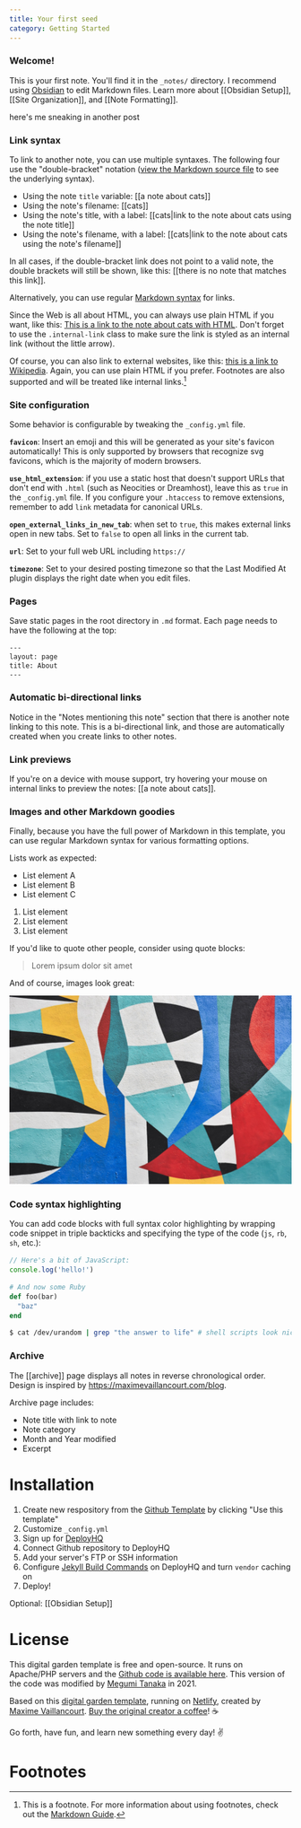 ```yaml
---
title: Your first seed
category: Getting Started
---
```


### Welcome!
This is your first note. You'll find it in the `_notes/` directory. I recommend using [Obsidian](https://obsidian.md/) to edit Markdown files. Learn more about [[Obsidian Setup]], [[Site Organization]], and [[Note Formatting]]. 

here's me sneaking in another post 

### Link syntax

To link to another note, you can use multiple syntaxes. The following four use the "double-bracket" notation ([view the Markdown source file](https://github.com/maximevaillancourt/digital-garden-jekyll-template/blob/master/_notes/your-first-note.md#link-syntax) to see the underlying syntax).

- Using the note `title` variable: [[a note about cats]]
- Using the note's filename: [[cats]]
- Using the note's title, with a label: [[cats|link to the note about cats using the note title]]
- Using the note's filename, with a label: [[cats|link to the note about cats using the note's filename]]

In all cases, if the double-bracket link does not point to a valid note, the double brackets will still be shown, like this: [[there is no note that matches this link]].

Alternatively, you can use regular [Markdown syntax](https://www.markdownguide.org/getting-started/) for links.

Since the Web is all about HTML, you can always use plain HTML if you want, like this: <a class="internal-link" href="/cats.html">This is a link to the note about cats with HTML</a>. Don't forget to use the `.internal-link` class to make sure the link is styled as an internal link (without the little arrow).

Of course, you can also link to external websites, like this: [this is a link to Wikipedia](https://wikipedia.org/). Again, you can use plain HTML if you prefer. Footnotes are also supported and will be treated like internal links.[^1]

[^1]: This is a footnote. For more information about using footnotes, check out the [Markdown Guide](https://www.markdownguide.org/extended-syntax/#footnotes).

### Site configuration

Some behavior is configurable by tweaking the `_config.yml` file.

**`favicon`**: Insert an emoji and this will be generated as your site's favicon automatically! This is only supported by browsers that recognize svg favicons, which is the majority of modern browsers.

**`use_html_extension`**: if you use a static host that doesn't support URLs that don't end with `.html` (such as Neocities or Dreamhost), leave this as `true` in the `_config.yml` file. If you configure your `.htaccess` to remove extensions, remember to add `link` metadata for canonical URLs.

**`open_external_links_in_new_tab`**: when set to `true`, this makes external links open in new tabs. Set to `false` to open all links in the current tab.

**`url`**: Set to your full web URL including `https://`

**`timezone`**: Set to your desired posting timezone so that the Last Modified At plugin displays the right date when you edit files.

### Pages
Save static pages in the root directory in `.md` format. Each page needs to have the following at the top:

```
---
layout: page
title: About
---
```

### Automatic bi-directional links

Notice in the "Notes mentioning this note" section that there is another note linking to this note. This is a bi-directional link, and those are automatically created when you create links to other notes.

### Link previews

If you're on a device with mouse support, try hovering your mouse on internal links to preview the notes: [[a note about cats]].

### Images and other Markdown goodies

Finally, because you have the full power of Markdown in this template, you can use regular Markdown syntax for various formatting options.

Lists work as expected:

- List element A
- List element B
- List element C

1. List element
2. List element
3. List element

If you'd like to quote other people, consider using quote blocks:

> Lorem ipsum dolor sit amet

And of course, images look great:

![assets/images/image.jpg](assets/images/image.jpg)

### Code syntax highlighting

You can add code blocks with full syntax color highlighting by wrapping code snippet in triple backticks and specifying the type of the code (`js`, `rb`, `sh`, etc.):

```js
// Here's a bit of JavaScript:
console.log('hello!')
```

```rb
# And now some Ruby
def foo(bar)
  "baz"
end
```

```sh
$ cat /dev/urandom | grep "the answer to life" # shell scripts look nice too
```

### Archive
The [[archive]] page displays all notes in reverse chronological order. Design is inspired by https://maximevaillancourt.com/blog.

Archive page includes:
- Note title with link to note
- Note category
- Month and Year modified
- Excerpt

# Installation
1. Create new respository from the [Github Template](https://github.com/meewgumi/digital-garden-apache-template) by clicking "Use this template"
2. Customize `_config.yml`
3. Sign up for [DeployHQ](https://www.deployhq.com/r/nx7qct)
4. Connect Github repository to DeployHQ
5. Add your server's FTP or SSH information
6. Configure [Jekyll Build Commands](https://www.deployhq.com/guides/jekyll) on DeployHQ and turn `vendor` caching on
7. Deploy!

Optional: [[Obsidian Setup]]


# License
This digital garden template is free and open-source. It runs on Apache/PHP servers and the [Github code is available here](https://github.com/meewgumi/digital-garden-apache-template). This version of the code was modified by [Megumi Tanaka](https://megumi.co) in 2021.

Based on this [digital garden template](https://github.com/maximevaillancourt/digital-garden-jekyll-template), running on [Netlify](https://maximevaillancourt.com/blog/setting-up-your-own-digital-garden-with-jekyll), created by [Maxime Vaillancourt](https://github.com/maximevaillancourt).  [Buy the original creator a coffee](https://ko-fi.com/maximevaillancourt)! ☕️

Go forth, have fun, and learn new something every day! ✌️

# Footnotes